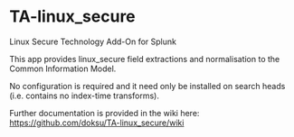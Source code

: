 # TA-linux_secure

Linux Secure Technology Add-On for Splunk

This app provides linux_secure field extractions and normalisation to the Common Information Model.

No configuration is required and it need only be installed on search heads (i.e. contains no index-time transforms).

Further documentation is provided in the wiki here: https://github.com/doksu/TA-linux_secure/wiki
